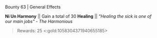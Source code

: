 Bounty 63 | General Effects

**Ni Un Harmony** 
|| Gain a total of 30 __Healing__ ||
*"Healing the sick is one of our main jobs" - The Harmonious* 
> Rewards: 25 <:gold:1058304371940655185>
